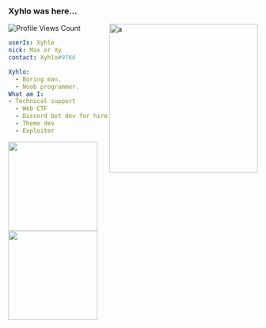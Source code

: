 ### Xyhlo was here...

<img align="right" alt="a" width="300px" height="300px" src="https://user-images.githubusercontent.com/77571950/120704295-18467380-c4bf-11eb-8502-c355042e20cd.png" />
<div>
    <img src="https://komarev.com/ghpvc/?username=Xhylo" alt="Profile Views Count">
</div>

```yaml
userIs: Xyhlo
nick: Max or Xy
contact: Xyhlo#9766

Xyhlo:
  - Boring man.
  - Noob programmer.
What am I:
- Technical support
  - Web CTF
  - Discord bot dev for hire
  - Theme dev
  - Exploiter
  ```


<p float="left">
  <img src="https://github-readme-stats.vercel.app/api?username=Xhylo&show_icons=true&count_private=true&title_color=4f8cc9&text_color=9f9f9f&icon_color=4f8cc9&bg_color=181818" height="180">
  <img src="https://github-readme-stats.vercel.app/api/top-langs/?username=Xhylo&layout=compact&title_color=4f8cc9&text_color=9f9f9f&icon_color=4f8cc9&bg_color=181818" height="180">
</p>
